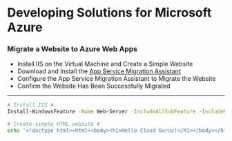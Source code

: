 # Developing Solutions for Microsoft Azure

### Migrate a Website to Azure Web Apps

- Install IIS on the Virtual Machine and Create a Simple Website
- Download and Install the [App Service Migration Assistant](https://learn.microsoft.com/en-gb/azure/app-service/app-service-asp-net-migration#app-service-migration-tools-and-resources)
- Configure the App Service Migration Assistant to Migrate the Website
- Confirm the Website Has Been Successfully Migrated

---

```bash
# Install IIS #
Install-WindowsFeature -Name Web-Server -IncludeAllSubFeature -IncludeManagementTools

# Create simple HTML website #
echo '<!doctype html><html><body><h1>Hello Cloud Gurus!</h1></body></html>' > C:\inetpub\wwwroot\index.html
```
